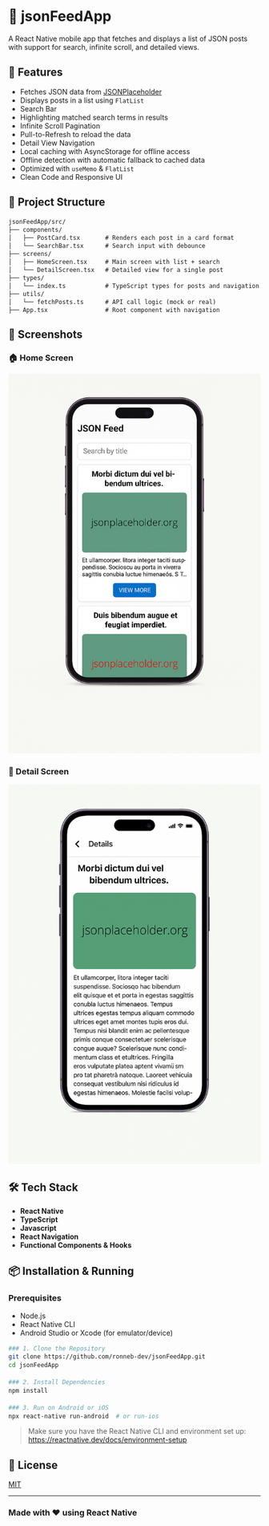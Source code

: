 
# 📱 jsonFeedApp

A React Native mobile app that fetches and displays a list of JSON posts with support for search, infinite scroll, and detailed views.

## 🚀 Features

- Fetches JSON data from [JSONPlaceholder](https://jsonplaceholder.org/posts)
- Displays posts in a list using `FlatList`
- Search Bar
- Highlighting matched search terms in results
- Infinite Scroll Pagination
- Pull-to-Refresh to reload the data
- Detail View Navigation
- Local caching with AsyncStorage for offline access
- Offline detection with automatic fallback to cached data
- Optimized with `useMemo` & `FlatList`
- Clean Code and Responsive UI

## 📂 Project Structure

```
jsonFeedApp/src/
├── components/
│   ├── PostCard.tsx       # Renders each post in a card format
│   └── SearchBar.tsx      # Search input with debounce
├── screens/
│   ├── HomeScreen.tsx     # Main screen with list + search
│   └── DetailScreen.tsx   # Detailed view for a single post
├── types/
│   └── index.ts           # TypeScript types for posts and navigation
├── utils/
│   └── fetchPosts.ts      # API call logic (mock or real)
├── App.tsx                # Root component with navigation
```

## 📱 Screenshots

### 🏠 Home Screen
![Home Screen](screenshots/home-screen.png)

### 📄 Detail Screen
![Detail Screen](screenshots/details-screen.png)

## 🛠 Tech Stack

- **React Native**
- **TypeScript**
- **Javascript**
- **React Navigation**
- **Functional Components & Hooks**

## 📦 Installation & Running

### Prerequisites

- Node.js
- React Native CLI
- Android Studio or Xcode (for emulator/device)

```bash
### 1. Clone the Repository
git clone https://github.com/ronneb-dev/jsonFeedApp.git
cd jsonFeedApp

### 2. Install Dependencies
npm install

### 3. Run on Android or iOS
npx react-native run-android  # or run-ios
```

> Make sure you have the React Native CLI and environment set up: https://reactnative.dev/docs/environment-setup

## 📃 License

[MIT](LICENSE)

---

### Made with ❤️ using React Native